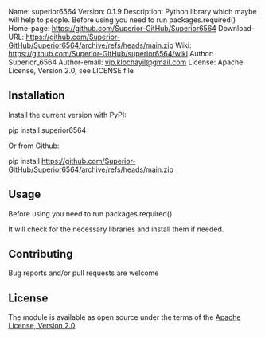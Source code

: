 Name: superior6564
Version: 0.1.9
Description: Python library which maybe will help to people. Before using you need to run packages.required()
Home-page: https://github.com/Superior-GitHub/Superior6564
Download-URL: https://github.com/Superior-GitHub/Superior6564/archive/refs/heads/main.zip
Wiki: https://github.com/Superior-GitHub/superior6564/wiki 
Author: Superior_6564
Author-email: vip.klochayil@gmail.com
License: Apache License, Version 2.0, see LICENSE file

## Installation

Install the current version with PyPI:

pip install superior6564

Or from Github:

pip install https://github.com/Superior-GitHub/Superior6564/archive/refs/heads/main.zip

## Usage

Before using you need to run packages.required()

It will check for the necessary libraries and install them if needed.

## Contributing

Bug reports and/or pull requests are welcome

## License 

The module is available as open source under the terms of the [Apache License, Version 2.0](https://opensource.org/licenses/Apache-2.0)
